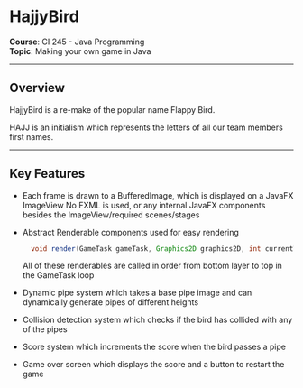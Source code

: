 # HajjyBird

**Course**: CI 245 - Java Programming  
**Topic**: Making your own game in Java

---

## Overview

HajjyBird is a re-make of the popular name Flappy Bird.

HAJJ is an initialism which represents the letters of all our team members first names.

---

## Key Features

* Each frame is drawn to a BufferedImage, which is displayed on a JavaFX ImageView
No FXML is used, or any internal JavaFX components besides the ImageView/required scenes/stages

* Abstract Renderable components used for easy rendering
    ```java
      void render(GameTask gameTask, Graphics2D graphics2D, int currentTick);
    ```
  All of these renderables are called in order from bottom layer to top in the GameTask loop
* Dynamic pipe system which takes a base pipe image and can dynamically generate pipes of different heights
* Collision detection system which checks if the bird has collided with any of the pipes
* Score system which increments the score when the bird passes a pipe
* Game over screen which displays the score and a button to restart the game